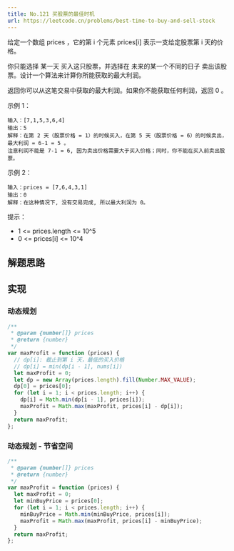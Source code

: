 ```yaml
---
title: No.121 买股票的最佳时机
url: https://leetcode.cn/problems/best-time-to-buy-and-sell-stock
---
```


给定一个数组 prices ，它的第 i 个元素 prices\[i\] 表示一支给定股票第 i 天的价格。

你只能选择 某一天 买入这只股票，并选择在 未来的某一个不同的日子 卖出该股票。设计一个算法来计算你所能获取的最大利润。

返回你可以从这笔交易中获取的最大利润。如果你不能获取任何利润，返回 0 。

示例 1：

```text
输入：[7,1,5,3,6,4]
输出：5
解释：在第 2 天（股票价格 = 1）的时候买入，在第 5 天（股票价格 = 6）的时候卖出，最大利润 = 6-1 = 5 。
注意利润不能是 7-1 = 6, 因为卖出价格需要大于买入价格；同时，你不能在买入前卖出股票。
```

示例 2：

```text
输入：prices = [7,6,4,3,1]
输出：0
解释：在这种情况下, 没有交易完成, 所以最大利润为 0。
```

提示：

- 1 <= prices.length <= 10^5
- 0 <= prices\[i\] <= 10^4

## 解题思路

## 实现

### 动态规划

```js
/**
 * @param {number[]} prices
 * @return {number}
 */
var maxProfit = function (prices) {
  // dp[i]: 截止到第 i 天，最低的买入价格
  // dp[i] = min(dp[i - 1], nums[i])
  let maxProfit = 0;
  let dp = new Array(prices.length).fill(Number.MAX_VALUE);
  dp[0] = prices[0];
  for (let i = 1; i < prices.length; i++) {
    dp[i] = Math.min(dp[i - 1], prices[i]);
    maxProfit = Math.max(maxProfit, prices[i] - dp[i]);
  }
  return maxProfit;
};
```

### 动态规划 - 节省空间

```js
/**
 * @param {number[]} prices
 * @return {number}
 */
var maxProfit = function (prices) {
  let maxProfit = 0;
  let minBuyPrice = prices[0];
  for (let i = 1; i < prices.length; i++) {
    minBuyPrice = Math.min(minBuyPrice, prices[i]);
    maxProfit = Math.max(maxProfit, prices[i] - minBuyPrice);
  }
  return maxProfit;
};
```
